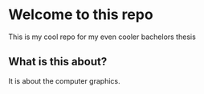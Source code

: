 # Welcome to this repo

This is my cool repo for my even cooler bachelors thesis

## What is this about?

It is about the computer graphics.
